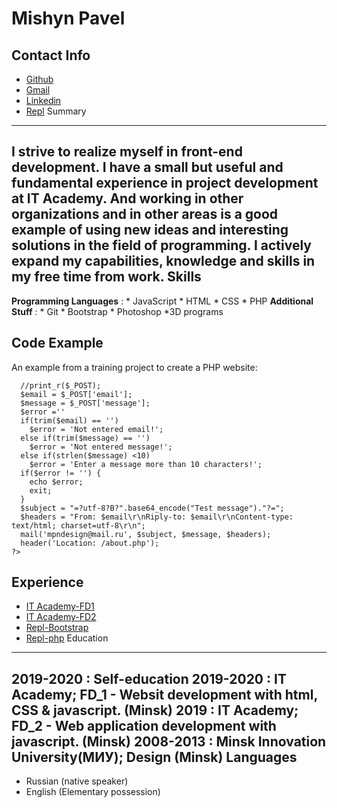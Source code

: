 Mishyn Pavel
================
Contact Info
----------
* [Github](https://github.com/MishynPavel)
* [Gmail](mishynpn@gmail.com)
* [Linkedin](https://www.linkedin.com/in/pavel-mishyn-a59b161a9)
* [Repl](https://repl.it/@PavelMishyn)
Summary
----------
I strive to realize myself in front-end development. I have a small but useful and fundamental experience in project development at IT Academy. And working in other organizations and in other areas is a good example of using new ideas and interesting solutions in the field of programming. I actively expand my capabilities, knowledge and skills in my free time from work.
Skills
------
**Programming Languages**
:
	* JavaScript
	* HTML
	* CSS
	* PHP
**Additional Stuff**
:
	* Git
	* Bootstrap
	* Photoshop
 *3D programs


Code Example
------------
An example from a training project to create a PHP website:
```<?php
  //print_r($_POST);
  $email = $_POST['email'];
  $message = $_POST['message'];
  $error =''
  if(trim($email) == '')
    $error = 'Not entered email!';
  else if(trim($message) == '')
    $error = 'Not entered message!';
  else if(strlen($message) <10)
    $error = 'Enter a message more than 10 characters!';
  if($error != '') {
    echo $error;
    exit;
  }
  $subject = "=?utf-8?B?".base64_encode("Test message")."?=";
  $headers = "From: $email\r\nRiply-to: $email\r\nContent-type: text/html; charset=utf-8\r\n";
  mail('mpndesign@mail.ru', $subject, $message, $headers);
  header('Location: /about.php');
?>
```
Experience
--------------------
* [IT Academy-FD1](https://FD1projectSmallFish.pavelmishyn.repl.co)
* [IT Academy-FD2](https://FD2projectColoring.pavelmishyn.repl.co)
* [Repl-Bootstrap](https://Bootstrap.pavelmishyn.repl.co)
* [Repl-php](https://PHPsite.pavelmishyn.repl.co)
Education
---------
2019-2020
:   **Self-education**
2019-2020
:   **IT Academy**; FD_1 - Websit development with html, CSS & javascript. (Minsk)
2019
:   **IT Academy**; FD_2 - Web application development with javascript. (Minsk)
2008-2013
:   **Minsk Innovation University(МИУ)**; Design (Minsk)
Languages
----------------------------------------
* Russian (native speaker)
* English (Elementary possession)
